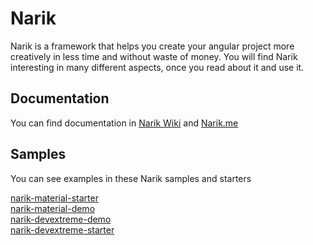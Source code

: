 # Narik

Narik is a framework that helps you create your angular project more creatively in less time and without waste of money. You will find Narik interesting in many different aspects, once you read about it and use it.

## Documentation

You can find documentation in  [Narik Wiki](https://github.com/NarikMe/narik-angular/wiki)
and [Narik.me](http://narik.me)

## Samples

You can see examples in these Narik samples and starters  

[narik-material-starter](https://github.com/NarikMe/narik-material-starter)  
[narik-material-demo](https://github.com/NarikMe/narik-material-demo)  
[narik-devextreme-demo](https://github.com/NarikMe/narik-devextreme-demo)  
[narik-devextreme-starter](https://github.com/NarikMe/narik-devextreme-starter)  